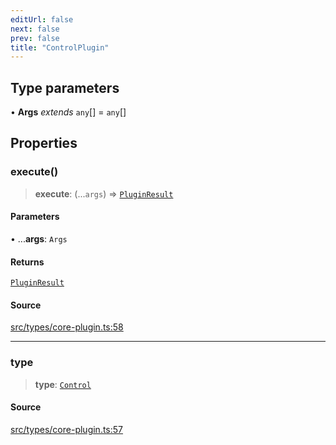 ```yaml
---
editUrl: false
next: false
prev: false
title: "ControlPlugin"
---
```


## Type parameters

• **Args** *extends* `any`[] = `any`[]

## Properties

### execute()

> **execute**: (...`args`) => [`PluginResult`](/v4/api/type-aliases/pluginresult/)

#### Parameters

• ...**args**: `Args`

#### Returns

[`PluginResult`](/v4/api/type-aliases/pluginresult/)

#### Source

[src/types/core-plugin.ts:58](https://github.com/sern-handler/handler/blob/fb418c06758b6f3318bf4b5f58a58540139be8d4/src/types/core-plugin.ts#L58)

***

### type

> **type**: [`Control`](/v4/api/enumerations/plugintype/#control)

#### Source

[src/types/core-plugin.ts:57](https://github.com/sern-handler/handler/blob/fb418c06758b6f3318bf4b5f58a58540139be8d4/src/types/core-plugin.ts#L57)
